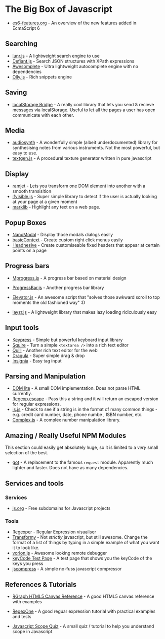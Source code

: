 # The Big Box of Javascript

 - [es6-features.org](http://es6-features.org/#SpreadOperator) - An overview of the new features added in EcmaScript 6

## Searching
 - [lunr.js](http://lunrjs.com/) - A lightweight search engine to use
 - [Defiant.js](http://www.defiantjs.com/) - Search JSON structures with XPath expressions
 - [Awesomplete](https://leaverou.github.io/awesomplete/) - Ultra lightweight autocomplete engine with no dependencies
 - [Olly.js](https://github.com/abeisgreat/Olly.js) - Rich snippets engine

## Saving
 - [localStorage Bridge](https://github.com/krasimir/lsbridge) - A really cool library that lets you send & recieve messages via localStorage. Useful to let all the pages a user has open communicate with each other.

## Media
 - [audiosynth](http://keithwhor.github.io/audiosynth/) - A wonderfully simple (albeit underdocumented) library for synthesising notes from various instruments. Not the most powerful, but easy to use.
 - [textgen.js](https://github.com/mrdoob/texgen.js) - A procedural texture generator written in pure javascript

## Display
 - [ramjet](http://www.rich-harris.co.uk/ramjet/) - Lets you transform one DOM element into another with a smooth transisition
 - [ifvisible.js](https://github.com/serkanyersen/ifvisible.js) - Super simple library to detect if the user is actually looking at your page at a given moment
 - [marklib](http://bowlingx.github.io/marklib/) - Highlight any text on a web page.

## Popup Boxes
 - [NanoModal](https://github.com/kylepaulsen/NanoModal) - Display those modals dialogs easily
 - [basicContext](https://github.com/electerious/basicContext) - Create custom right click menus easily
 - [Headhesive](https://markgoodyear.com/labs/headhesive/) - Create customiseable fixed headers that appear at certain points on a page

## Progress bars
 - [Mprogress.js](https://lightningtgc.github.io/MProgress.js/) - A progress bar based on material design
 - [ProgressBar.js](https://kimmobrunfeldt.github.io/progressbar.js/) - Another progress bar library
 - [Elevator.js](http://tholman.com/elevator.js/) - An awesome script that "solves those awkward scroll to top moments the old fashioned way" :D

 - [layzr.js](https://github.com/callmecavs/layzr.js) - A lightweight library that makes lazy loading ridiculously easy

## Input tools
 - [Keypress](https://dmauro.github.io/Keypress/) - Simple but powerful keyboard input library
 - [Squire](https://neilj.github.io/Squire/) - Turn a simple `<textarea />` into a rich text editor
 - [Quill](http://quilljs.com/) - Another rich text editor for the web
 - [Dragula](https://github.com/bevacqua/dragula) - Super simple drag & drop
 - [Insignia](http://bevacqua.github.io/insignia/) - Easy tag input

## Parsing and Manipulation
 - [DOM lite](https://github.com/litejs/dom-lite) - A small DOM implementation. Does not parse HTML currently.
 - [Regexp.escape](https://github.com/jonathantneal/regexp-escape) - Pass this a string and it will return an escaped version for regular expressions.
 - [is.js](https://github.com/rthor/isjs) - Check to see if a string is in the format of many common things - e.g. credit card number, date, phone numbe , ISBN number, etc.
 - [Complex.js](https://github.com/infusion/Complex.js) - A complex number manipulation library.

## Amazing / Really Useful NPM Modules
This section could easily get absolutely huge, so it is limited to a *very* small selection of the best.

 - [got](https://github.com/sindresorhus/got/) - A replacement to the famous `request` module. Apparently much lighter and faster. Does not have as many dependencies.

## Services and tools
### Services
 - [js.org](http://dns.js.org/) - Free subdomains for Javascript projects

### Tools
 - [Regexper](http://regexper.com/) - Regular Expression visualiser
 - [Transformy](https://www.transformy.io/#/app) - Not _strictly_ javascript, but still awesome. Change the format of a list of things by typing in a simple example of what you want it to look like.
 - [vorlon.js](http://www.vorlonjs.com/) - Awesome looking remote debugger
 - [keyCode Test Page](http://www.asquare.net/javascript/tests/KeyCode.html) - A test page that shows you the keyCode of the keys you press
 - [jscompress](http://jscompress.com/) - A simple no-fuss javascript compressor

## References & Tutorials
 - [RGraph HTML5 Canvas Reference](http://www.rgraph.net/reference/index.html) - A good HTML5 canvas reference with examples
 - [RegexOne](http://regexone.com/) - A good reguar expression tutorial with practical examples and tests

 - [Javascript Scope Quiz](http://madebyknight.com/javascript-scope/) - A small quiz / tutorial to help you understand scope in Javascript
